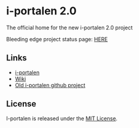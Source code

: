 # i-portalen 2.0

The official home for the new i-portalen 2.0 project

Bleeding edge project status page: [HERE](https://github.com/I-sektionen/i-portalen-2.0/wiki/Project-Status)

## Links
- [i-portalen](https://i-portalen.se)
- [Wiki](https://github.com/I-sektionen/i-portalen-2.0/wiki)
- [Old i-portalen github project](https://github.com/I-sektionen/i-portalen)

## License
I-portalen is released under the [MIT License](http://www.opensource.org/licenses/MIT).
